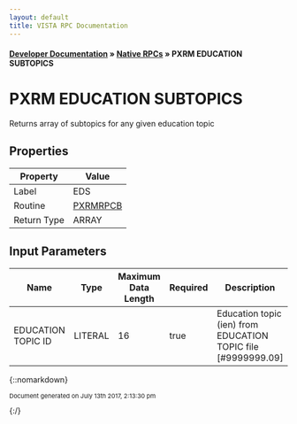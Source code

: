 ```yaml
---
layout: default
title: VISTA RPC Documentation
---
```


#### [Developer Documentation](../index) &#187; [Native RPCs](TableOfContents) &#187; PXRM EDUCATION SUBTOPICS<br/>
# PXRM EDUCATION SUBTOPICS

Returns array of subtopics for any given education topic

## Properties

Property | Value
--- | ---
Label | EDS
Routine | [PXRMRPCB](http://code.osehra.org/dox/Routine_PXRMRPCB_source.html)
Return Type | ARRAY


## Input Parameters

Name | Type | Maximum Data Length | Required | Description
--- | --- | --- | --- | ---
EDUCATION TOPIC ID | LITERAL | 16 | true | Education topic (ien) from EDUCATION TOPIC file [#9999999.09]



{::nomarkdown} <br/><p style="font-size: 11px">Document generated on July 13th 2017, 2:13:30 pm</p>{:/}